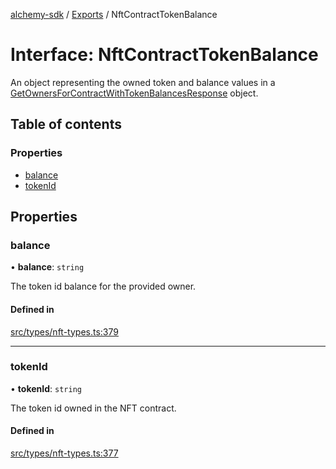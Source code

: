 [alchemy-sdk](../README.md) / [Exports](../modules.md) / NftContractTokenBalance

# Interface: NftContractTokenBalance

An object representing the owned token and balance values in a
[GetOwnersForContractWithTokenBalancesResponse](GetOwnersForContractWithTokenBalancesResponse.md) object.

## Table of contents

### Properties

- [balance](NftContractTokenBalance.md#balance)
- [tokenId](NftContractTokenBalance.md#tokenid)

## Properties

### balance

• **balance**: `string`

The token id balance for the provided owner.

#### Defined in

[src/types/nft-types.ts:379](https://github.com/alchemyplatform/alchemy-sdk-js/blob/ae0aa3f0/src/types/nft-types.ts#L379)

___

### tokenId

• **tokenId**: `string`

The token id owned in the NFT contract.

#### Defined in

[src/types/nft-types.ts:377](https://github.com/alchemyplatform/alchemy-sdk-js/blob/ae0aa3f0/src/types/nft-types.ts#L377)
